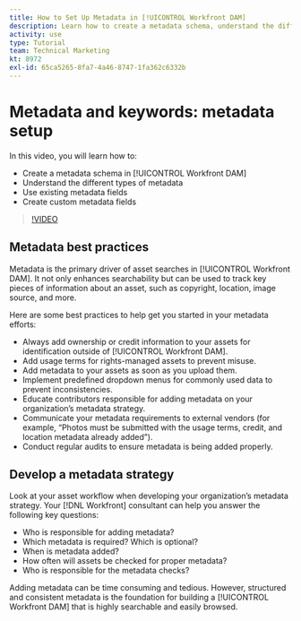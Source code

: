 ```yaml
---
title: How to Set Up Metadata in [!UICONTROL Workfront DAM]
description: Learn how to create a metadata schema, understand the different types of metadata, use existing metadata fields, and more in [!UICONTROL Workfront DAM].
activity: use
type: Tutorial
team: Technical Marketing
kt: 8972
exl-id: 65ca5265-8fa7-4a46-8747-1fa362c6332b
---
```

# Metadata and keywords: metadata setup

In this video, you will learn how to:

* Create a metadata schema in [!UICONTROL Workfront DAM]
* Understand the different types of metadata
* Use existing metadata fields
* Create custom metadata fields

>[!VIDEO](https://video.tv.adobe.com/v/335235/?quality=12)

## Metadata best practices

Metadata is the primary driver of asset searches in [!UICONTROL Workfront DAM]. It not only enhances searchability but can be used to track key pieces of information about an asset, such as copyright, location, image source, and more.

Here are some best practices to help get you started in your metadata efforts:

* Always add ownership or credit information to your assets for identification outside of [!UICONTROL Workfront DAM].
* Add usage terms for rights-managed assets to prevent misuse.
* Add metadata to your assets as soon as you upload them.
* Implement predefined dropdown menus for commonly used data to prevent inconsistencies.
* Educate contributors responsible for adding metadata on your organization’s metadata strategy.
* Communicate your metadata requirements to external vendors (for example, “Photos must be submitted with the usage terms, credit, and location metadata already added”).
* Conduct regular audits to ensure metadata is being added properly.

## Develop a metadata strategy

Look at your asset workflow when developing your organization’s metadata strategy. Your [!DNL Workfront] consultant can help you answer the following key questions:

* Who is responsible for adding metadata?
* Which metadata is required? Which is optional?
* When is metadata added?
* How often will assets be checked for proper metadata?
* Who is responsible for the metadata checks?

Adding metadata can be time consuming and tedious. However, structured and consistent metadata is the foundation for building a [!UICONTROL Workfront DAM] that is highly searchable and easily browsed.
